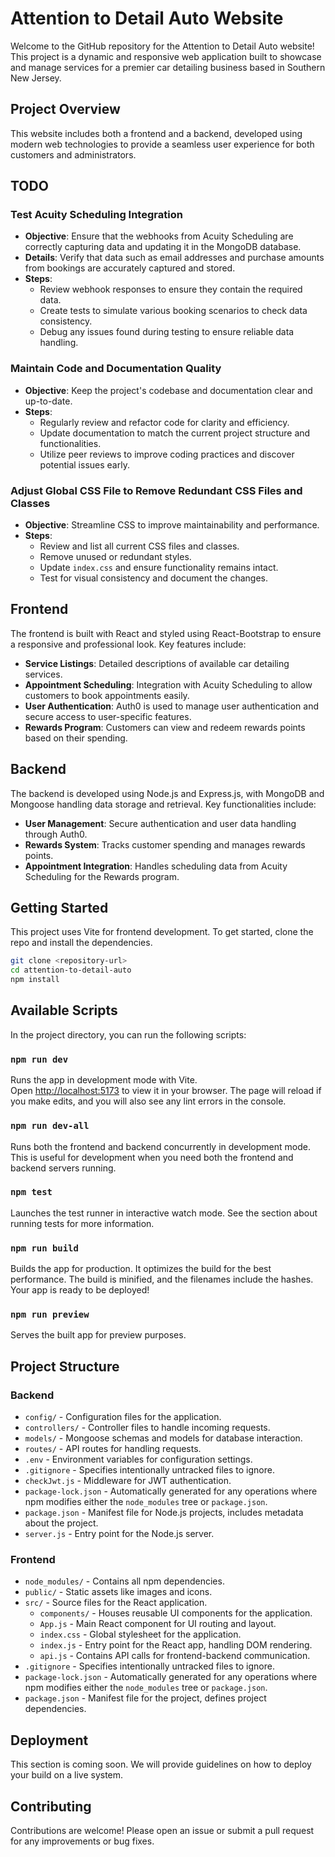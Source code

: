 # Attention to Detail Auto Website

Welcome to the GitHub repository for the Attention to Detail Auto website! This project is a dynamic and responsive web application built to showcase and manage services for a premier car detailing business based in Southern New Jersey.

## Project Overview

This website includes both a frontend and a backend, developed using modern web technologies to provide a seamless user experience for both customers and administrators.

## TODO

### Test Acuity Scheduling Integration

- **Objective**: Ensure that the webhooks from Acuity Scheduling are correctly capturing data and updating it in the MongoDB database.
- **Details**: Verify that data such as email addresses and purchase amounts from bookings are accurately captured and stored.
- **Steps**:
  - Review webhook responses to ensure they contain the required data.
  - Create tests to simulate various booking scenarios to check data consistency.
  - Debug any issues found during testing to ensure reliable data handling.

### Maintain Code and Documentation Quality

- **Objective**: Keep the project's codebase and documentation clear and up-to-date.
- **Steps**:
  - Regularly review and refactor code for clarity and efficiency.
  - Update documentation to match the current project structure and functionalities.
  - Utilize peer reviews to improve coding practices and discover potential issues early.

### Adjust Global CSS File to Remove Redundant CSS Files and Classes

- **Objective**: Streamline CSS to improve maintainability and performance.
- **Steps**:
  - Review and list all current CSS files and classes.
  - Remove unused or redundant styles.
  - Update `index.css` and ensure functionality remains intact.
  - Test for visual consistency and document the changes.

## Frontend

The frontend is built with React and styled using React-Bootstrap to ensure a responsive and professional look. Key features include:

- **Service Listings**: Detailed descriptions of available car detailing services.
- **Appointment Scheduling**: Integration with Acuity Scheduling to allow customers to book appointments easily.
- **User Authentication**: Auth0 is used to manage user authentication and secure access to user-specific features.
- **Rewards Program**: Customers can view and redeem rewards points based on their spending.

## Backend

The backend is developed using Node.js and Express.js, with MongoDB and Mongoose handling data storage and retrieval. Key functionalities include:

- **User Management**: Secure authentication and user data handling through Auth0.
- **Rewards System**: Tracks customer spending and manages rewards points.
- **Appointment Integration**: Handles scheduling data from Acuity Scheduling for the Rewards program.

## Getting Started

This project uses Vite for frontend development. To get started, clone the repo and install the dependencies.

```bash
git clone <repository-url>
cd attention-to-detail-auto
npm install
```

## Available Scripts

In the project directory, you can run the following scripts:

### `npm run dev`

Runs the app in development mode with Vite.  
Open [http://localhost:5173](http://localhost:5173) to view it in your browser. The page will reload if you make edits, and you will also see any lint errors in the console.

### `npm run dev-all`

Runs both the frontend and backend concurrently in development mode. This is useful for development when you need both the frontend and backend servers running.

### `npm test`

Launches the test runner in interactive watch mode. See the section about running tests for more information.

### `npm run build`

Builds the app for production. It optimizes the build for the best performance. The build is minified, and the filenames include the hashes. Your app is ready to be deployed!

### `npm run preview`

Serves the built app for preview purposes.

## Project Structure

### Backend

- `config/` - Configuration files for the application.
- `controllers/` - Controller files to handle incoming requests.
- `models/` - Mongoose schemas and models for database interaction.
- `routes/` - API routes for handling requests.
- `.env` - Environment variables for configuration settings.
- `.gitignore` - Specifies intentionally untracked files to ignore.
- `checkJwt.js` - Middleware for JWT authentication.
- `package-lock.json` - Automatically generated for any operations where npm modifies either the `node_modules` tree or `package.json`.
- `package.json` - Manifest file for Node.js projects, includes metadata about the project.
- `server.js` - Entry point for the Node.js server.

### Frontend

- `node_modules/` - Contains all npm dependencies.
- `public/` - Static assets like images and icons.
- `src/` - Source files for the React application.
  - `components/` - Houses reusable UI components for the application.
  - `App.js` - Main React component for UI routing and layout.
  - `index.css` - Global stylesheet for the application.
  - `index.js` - Entry point for the React app, handling DOM rendering.
  - `api.js` - Contains API calls for frontend-backend communication.
- `.gitignore` - Specifies intentionally untracked files to ignore.
- `package-lock.json` - Automatically generated for any operations where npm modifies either the `node_modules` tree or `package.json`.
- `package.json` - Manifest file for the project, defines project dependencies.

## Deployment

This section is coming soon. We will provide guidelines on how to deploy your build on a live system.

## Contributing

Contributions are welcome! Please open an issue or submit a pull request for any improvements or bug fixes.
